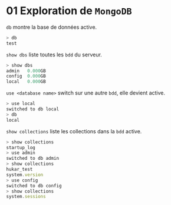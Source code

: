 # 01 Exploration de `MongoDB`

`db` montre la base de données active.

```js
> db
test
```

`show dbs` liste toutes les `bdd` du serveur.

```js
> show dbs
admin   0.000GB
config  0.000GB
local   0.000GB
```

`use <database name>` switch sur une autre `bdd`, elle devient active.

```js
> use local
switched to db local
> db
local
```

`show collections` liste les collections dans la `bdd` active.

```js
> show collections
startup_log
> use admin
switched to db admin
> show collections
hukar_test
system.version
> use config
switched to db config
> show collections
system.sessions
```


